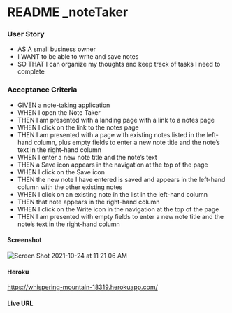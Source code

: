 # README _noteTaker

### User Story
* AS A small business owner
* I WANT to be able to write and save notes
* SO THAT I can organize my thoughts and keep track of tasks I need to complete


### Acceptance Criteria
* GIVEN a note-taking application
* WHEN I open the Note Taker
* THEN I am presented with a landing page with a link to a notes page
* WHEN I click on the link to the notes page
* THEN I am presented with a page with existing notes listed in the left-hand column, plus empty fields to enter a new note title and the note’s text in the right-hand column
* WHEN I enter a new note title and the note’s text
* THEN a Save icon appears in the navigation at the top of the page
* WHEN I click on the Save icon
* THEN the new note I have entered is saved and appears in the left-hand column with the other existing notes
* WHEN I click on an existing note in the list in the left-hand column
* THEN that note appears in the right-hand column
* WHEN I click on the Write icon in the navigation at the top of the page
* THEN I am presented with empty fields to enter a new note title and the note’s text in the right-hand column

#### Screenshot
![Screen Shot 2021-10-24 at 11 21 06 AM](https://user-images.githubusercontent.com/29662632/138603093-593c1c95-aa5b-4eec-804e-49f5963ccd0d.png)

#### Heroku
https://whispering-mountain-18319.herokuapp.com/

#### Live URL




